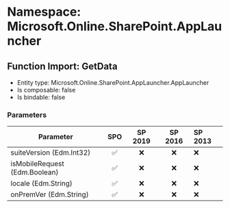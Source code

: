 # Namespace: Microsoft.Online.SharePoint.AppLauncher

## Function Import: GetData

- Entity type: Microsoft.Online.SharePoint.AppLauncher.AppLauncher
- Is composable: false
- Is bindable: false

### Parameters

Parameter | SPO | SP 2019 | SP 2016 | SP 2013
----------|:---:|:-------:|:-------:|:-------
suiteVersion (Edm.Int32) | ✅ | ❌ | ❌ | ❌
isMobileRequest (Edm.Boolean) | ✅ | ❌ | ❌ | ❌
locale (Edm.String) | ✅ | ❌ | ❌ | ❌
onPremVer (Edm.String) | ✅ | ❌ | ❌ | ❌